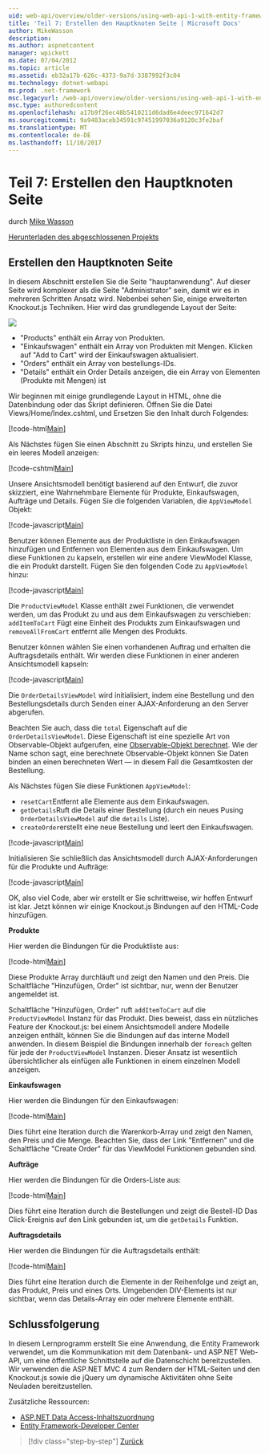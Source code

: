 ```yaml
---
uid: web-api/overview/older-versions/using-web-api-1-with-entity-framework-5/using-web-api-with-entity-framework-part-7
title: 'Teil 7: Erstellen den Hauptknoten Seite | Microsoft Docs'
author: MikeWasson
description: 
ms.author: aspnetcontent
manager: wpickett
ms.date: 07/04/2012
ms.topic: article
ms.assetid: eb32a17b-626c-4373-9a7d-3387992f3c04
ms.technology: dotnet-webapi
ms.prod: .net-framework
msc.legacyurl: /web-api/overview/older-versions/using-web-api-1-with-entity-framework-5/using-web-api-with-entity-framework-part-7
msc.type: authoredcontent
ms.openlocfilehash: a17b9f26ec48b5410211d6dad6e4deec971642d7
ms.sourcegitcommit: 9a9483aceb34591c97451997036a9120c3fe2baf
ms.translationtype: MT
ms.contentlocale: de-DE
ms.lasthandoff: 11/10/2017
---
```

<a name="part-7-creating-the-main-page"></a>Teil 7: Erstellen den Hauptknoten Seite
====================
durch [Mike Wasson](https://github.com/MikeWasson)

[Herunterladen des abgeschlossenen Projekts](http://code.msdn.microsoft.com/ASP-NET-Web-API-with-afa30545)

## <a name="creating-the-main-page"></a>Erstellen den Hauptknoten Seite

In diesem Abschnitt erstellen Sie die Seite "hauptanwendung". Auf dieser Seite wird komplexer als die Seite "Administrator" sein, damit wir es in mehreren Schritten Ansatz wird. Nebenbei sehen Sie, einige erweiterten Knockout.js Techniken. Hier wird das grundlegende Layout der Seite:

![](using-web-api-with-entity-framework-part-7/_static/image1.png)

- "Products" enthält ein Array von Produkten.
- "Einkaufswagen" enthält ein Array von Produkten mit Mengen. Klicken auf "Add to Cart" wird der Einkaufswagen aktualisiert.
- "Orders" enthält ein Array von bestellungs-IDs.
- "Details" enthält ein Order Details anzeigen, die ein Array von Elementen (Produkte mit Mengen) ist

Wir beginnen mit einige grundlegende Layout in HTML, ohne die Datenbindung oder das Skript definieren. Öffnen Sie die Datei Views/Home/Index.cshtml, und Ersetzen Sie den Inhalt durch Folgendes:

[!code-html[Main](using-web-api-with-entity-framework-part-7/samples/sample1.html)]

Als Nächstes fügen Sie einen Abschnitt zu Skripts hinzu, und erstellen Sie ein leeres Modell anzeigen:

[!code-cshtml[Main](using-web-api-with-entity-framework-part-7/samples/sample2.cshtml)]

Unsere Ansichtsmodell benötigt basierend auf den Entwurf, die zuvor skizziert, eine Wahrnehmbare Elemente für Produkte, Einkaufswagen, Aufträge und Details. Fügen Sie die folgenden Variablen, die `AppViewModel` Objekt:

[!code-javascript[Main](using-web-api-with-entity-framework-part-7/samples/sample3.js)]

Benutzer können Elemente aus der Produktliste in den Einkaufswagen hinzufügen und Entfernen von Elementen aus dem Einkaufswagen. Um diese Funktionen zu kapseln, erstellen wir eine andere ViewModel Klasse, die ein Produkt darstellt. Fügen Sie den folgenden Code zu `AppViewModel` hinzu:

[!code-javascript[Main](using-web-api-with-entity-framework-part-7/samples/sample4.js?highlight=4)]

Die `ProductViewModel` Klasse enthält zwei Funktionen, die verwendet werden, um das Produkt zu und aus dem Einkaufswagen zu verschieben: `addItemToCart` Fügt eine Einheit des Produkts zum Einkaufswagen und `removeAllFromCart` entfernt alle Mengen des Produkts.

Benutzer können wählen Sie einen vorhandenen Auftrag und erhalten die Auftragsdetails enthält. Wir werden diese Funktionen in einer anderen Ansichtsmodell kapseln:

[!code-javascript[Main](using-web-api-with-entity-framework-part-7/samples/sample5.js?highlight=4)]

Die `OrderDetailsViewModel` wird initialisiert, indem eine Bestellung und den Bestellungsdetails durch Senden einer AJAX-Anforderung an den Server abgerufen.

Beachten Sie auch, dass die `total` Eigenschaft auf die `OrderDetailsViewModel`. Diese Eigenschaft ist eine spezielle Art von Observable-Objekt aufgerufen, eine [Observable-Objekt berechnet](http://knockoutjs.com/documentation/computedObservables.html). Wie der Name schon sagt, eine berechnete Observable-Objekt können Sie Daten binden an einen berechneten Wert &#8212; in diesem Fall die Gesamtkosten der Bestellung.

Als Nächstes fügen Sie diese Funktionen `AppViewModel`:

- `resetCart`Entfernt alle Elemente aus dem Einkaufswagen.
- `getDetails`Ruft die Details einer Bestellung (durch ein neues Pusing `OrderDetailsViewModel` auf die `details` Liste).
- `createOrder`erstellt eine neue Bestellung und leert den Einkaufswagen.


[!code-javascript[Main](using-web-api-with-entity-framework-part-7/samples/sample6.js?highlight=4)]

Initialisieren Sie schließlich das Ansichtsmodell durch AJAX-Anforderungen für die Produkte und Aufträge:

[!code-javascript[Main](using-web-api-with-entity-framework-part-7/samples/sample7.js)]

OK, also viel Code, aber wir erstellt er Sie schrittweise, wir hoffen Entwurf ist klar. Jetzt können wir einige Knockout.js Bindungen auf den HTML-Code hinzufügen.

**Produkte**

Hier werden die Bindungen für die Produktliste aus:

[!code-html[Main](using-web-api-with-entity-framework-part-7/samples/sample8.html)]

Diese Produkte Array durchläuft und zeigt den Namen und den Preis. Die Schaltfläche "Hinzufügen, Order" ist sichtbar, nur, wenn der Benutzer angemeldet ist.

Schaltfläche "Hinzufügen, Order" ruft `addItemToCart` auf die `ProductViewModel` Instanz für das Produkt. Dies beweist, dass ein nützliches Feature der Knockout.js: bei einem Ansichtsmodell andere Modelle anzeigen enthält, können Sie die Bindungen auf das interne Modell anwenden. In diesem Beispiel die Bindungen innerhalb der `foreach` gelten für jede der `ProductViewModel` Instanzen. Dieser Ansatz ist wesentlich übersichtlicher als einfügen alle Funktionen in einem einzelnen Modell anzeigen.

**Einkaufswagen**

Hier werden die Bindungen für den Einkaufswagen:

[!code-html[Main](using-web-api-with-entity-framework-part-7/samples/sample9.html)]

Dies führt eine Iteration durch die Warenkorb-Array und zeigt den Namen, den Preis und die Menge. Beachten Sie, dass der Link "Entfernen" und die Schaltfläche "Create Order" für das ViewModel Funktionen gebunden sind.

**Aufträge**

Hier werden die Bindungen für die Orders-Liste aus:

[!code-html[Main](using-web-api-with-entity-framework-part-7/samples/sample10.html)]

Dies führt eine Iteration durch die Bestellungen und zeigt die Bestell-ID Das Click-Ereignis auf den Link gebunden ist, um die `getDetails` Funktion.

**Auftragsdetails**

Hier werden die Bindungen für die Auftragsdetails enthält:

[!code-html[Main](using-web-api-with-entity-framework-part-7/samples/sample11.html)]

Dies führt eine Iteration durch die Elemente in der Reihenfolge und zeigt an, das Produkt, Preis und eines Orts. Umgebenden DIV-Elements ist nur sichtbar, wenn das Details-Array ein oder mehrere Elemente enthält.

## <a name="conclusion"></a>Schlussfolgerung

In diesem Lernprogramm erstellt Sie eine Anwendung, die Entity Framework verwendet, um die Kommunikation mit dem Datenbank- und ASP.NET Web-API, um eine öffentliche Schnittstelle auf die Datenschicht bereitzustellen. Wir verwenden die ASP.NET MVC 4 zum Rendern der HTML-Seiten und den Knockout.js sowie die jQuery um dynamische Aktivitäten ohne Seite Neuladen bereitzustellen.

Zusätzliche Ressourcen:

- [ASP.NET Data Access-Inhaltszuordnung](https://msdn.microsoft.com/en-us/library/6759sth4.aspx)
- [Entity Framework-Developer Center](https://msdn.microsoft.com/en-US/data/ef)

>[!div class="step-by-step"]
[Zurück](using-web-api-with-entity-framework-part-6.md)
